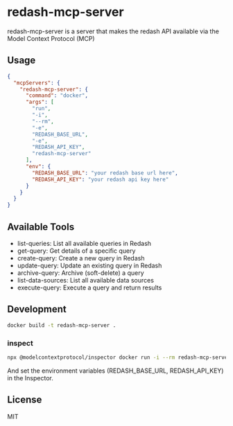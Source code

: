 # redash-mcp-server
redash-mcp-server is a server that makes the redash API available via the Model Context Protocol (MCP)

## Usage

```json
{
  "mcpServers": {
    "redash-mcp-server": {
      "command": "docker",
      "args": [
        "run",
        "-i",
        "--rm",
        "-e",
        "REDASH_BASE_URL",
        "-e",
        "REDASH_API_KEY",
        "redash-mcp-server"
      ],
      "env": {
        "REDASH_BASE_URL": "your redash base url here",
        "REDASH_API_KEY": "your redash api key here"
      }
    }
  }
}
```

## Available Tools
- list-queries: List all available queries in Redash
- get-query: Get details of a specific query
- create-query: Create a new query in Redash
- update-query: Update an existing query in Redash
- archive-query: Archive (soft-delete) a query
- list-data-sources: List all available data sources
- execute-query: Execute a query and return results

## Development

```bash
docker build -t redash-mcp-server .
```

### inspect
```bash
npx @modelcontextprotocol/inspector docker run -i --rm redash-mcp-server
```

And set the environment variables (REDASH_BASE_URL, REDASH_API_KEY) in the Inspector.

## License
MIT
